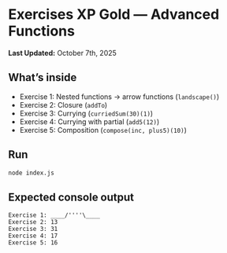 # Exercises XP Gold — Advanced Functions

**Last Updated:** October 7th, 2025

## What’s inside
- Exercise 1: Nested functions → arrow functions (`landscape()`)
- Exercise 2: Closure (`addTo`)
- Exercise 3: Currying (`curriedSum(30)(1)`)
- Exercise 4: Currying with partial (`add5(12)`)
- Exercise 5: Composition (`compose(inc, plus5)(10)`)

## Run
```bash
node index.js
```

## Expected console output
```
Exercise 1: ____/''''\____
Exercise 2: 13
Exercise 3: 31
Exercise 4: 17
Exercise 5: 16
```
